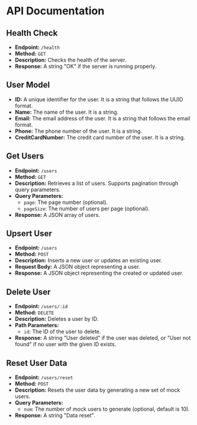 # API Documentation

## Health Check

- **Endpoint:** `/health`
- **Method:** `GET`
- **Description:** Checks the health of the server.
- **Response:** A string "OK" if the server is running properly.

## User Model

- **ID:** A unique identifier for the user. It is a string that follows the UUID format.
- **Name:** The name of the user. It is a string.
- **Email:** The email address of the user. It is a string that follows the email format.
- **Phone:** The phone number of the user. It is a string.
- **CreditCardNumber:** The credit card number of the user. It is a string.

## Get Users

- **Endpoint:** `/users`
- **Method:** `GET`
- **Description:** Retrieves a list of users. Supports pagination through query parameters.
- **Query Parameters:**
    - `page`: The page number (optional).
    - `pageSize`: The number of users per page (optional).
- **Response:** A JSON array of users.

## Upsert User

- **Endpoint:** `/users`
- **Method:** `POST`
- **Description:** Inserts a new user or updates an existing user.
- **Request Body:** A JSON object representing a user.
- **Response:** A JSON object representing the created or updated user.

## Delete User

- **Endpoint:** `/users/:id`
- **Method:** `DELETE`
- **Description:** Deletes a user by ID.
- **Path Parameters:**
    - `id`: The ID of the user to delete.
- **Response:** A string "User deleted" if the user was deleted, or "User not found" if no user with the given ID exists.

## Reset User Data

- **Endpoint:** `/users/reset`
- **Method:** `POST`
- **Description:** Resets the user data by generating a new set of mock users.
- **Query Parameters:**
    - `num`: The number of mock users to generate (optional, default is 10).
- **Response:** A string "Data reset".

